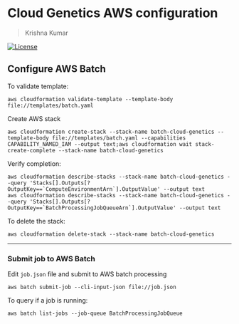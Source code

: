 # Cloud Genetics AWS configuration
> Krishna Kumar

[![License](https://img.shields.io/badge/license-CC--By--SA--4.0-brightgreen.svg)](https://raw.githubusercontent.com/cloudgenetics/aws/main/LICENSE.md)

## Configure AWS Batch
To validate template:
```
aws cloudformation validate-template --template-body file://templates/batch.yaml
```
Create AWS stack
```
aws cloudformation create-stack --stack-name batch-cloud-genetics --template-body file://templates/batch.yaml --capabilities CAPABILITY_NAMED_IAM --output text;aws cloudformation wait stack-create-complete --stack-name batch-cloud-genetics
```

Verify completion:
```
aws cloudformation describe-stacks --stack-name batch-cloud-genetics --query 'Stacks[].Outputs[?OutputKey==`ComputeEnvironmentArn`].OutputValue' --output text
aws cloudformation describe-stacks --stack-name batch-cloud-genetics --query 'Stacks[].Outputs[?OutputKey==`BatchProcessingJobQueueArn`].OutputValue' --output text
```

To delete the stack:
```
aws cloudformation delete-stack --stack-name batch-cloud-genetics
```

---
### Submit job to AWS Batch

Edit `job.json` file and submit to AWS batch processing

```
aws batch submit-job --cli-input-json file://job.json
```

To query if a job is running:
```
aws batch list-jobs --job-queue BatchProcessingJobQueue
```